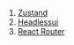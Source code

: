 1. [Zustand](https://docs.pmnd.rs/zustand)
2. [Headlessui](https://headlessui.com)
3. [React Router](https://reactrouter.com)
